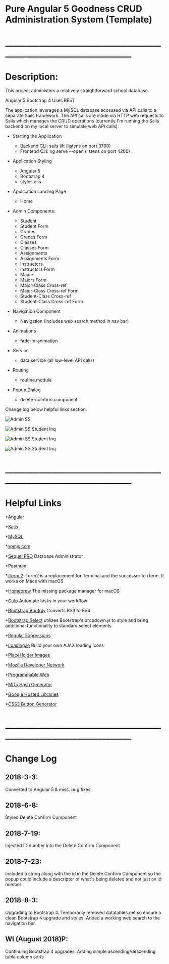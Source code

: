 # Pure Angular 5 Goodness CRUD Administration System (Template)

# ___________________________________________________________________
# Description:
This project administers a relatively straightforward school database. 

Angular 5
Bootstrap 4
Uses REST

The application leverages a MySQL database accessed via API calls to a separate Sails framework. The API calls are made via HTTP web requests to Sails which manages the CRUD operations (currently I'm running the Sails backend on my local server to simulate web API calls).

* Starting the Application
    * Backend CLI: sails lift (listens on port 3700)
    * Frontend CLI: ng serve --open (listens on port 4200)

* Application Styling
    * Angular 5 
    * Bootstrap 4
    * styles.css

* Application Landing Page
    * Home

* Admin Components: 
    * Student
    * Student Form
    * Grades
    * Grades Form
    * Classes
    * Classes Form
    * Assignments
    * Assignments Form
    * Instructors
    * Instructors Form
    * Majors
    * Majors Form
    * Major-Class Cross-ref
    * Major-Class Cross-ref Form
    * Student-Class Cross-ref
    * Student-Class Cross-ref Form

* Navigation Component
    * Navigation (includes web search method in nav bar)

* Animations
    * fade-in-animation

* Service
    * data.service (all low-level API calls)

* Routing
    * routine.module

* Popup Dialog
    * delete-comfirm.component

Change log below helpful links section.

![Admin SS](./Student-Admin-SS.png)

![Admin SS Student Inq](./Student-Admin-SS-Inq.png)

![Admin SS Student Inq](./Student-Admin-SS-Edit.png)

![Admin SS Student Inq](./Student-Admin-SS-Del.png)

# ___________________________________________________________________
# Helpful Links

*[Angular](https://angular.io/guide/quickstart)

*[Sails](https://sailsjs.com/get-started)

*[MySQL](https://www.mysql.com/)

*[npmjs.com](https://www.npmjs.com/)

*[Sequel PRO](https://www.sequelpro.com/) Database Administrator

*[Postman](https://www.getpostman.com/)

*[iTerm 2](https://www.iterm2.com/) iTerm2 is a replacement for Terminal and the successor to iTerm. It works on Macs with macOS

*[Homebrew](https://docs.brew.sh/) The missing package manager for macOS

*[Gulp](https://gulpjs.com/) Automate tasks in your workflow

*[Bootstrap Bootply](http://upgrade-bootstrap.bootply.com/) Converts BS3 to BS4

*[Bootstrap Select](https://silviomoreto.github.io/bootstrap-select/) utilizes Bootstrap's dropdown.js to style and bring additional functionality to standard select elements

*[Regular Expressions](http://regexr.com/)

*[Loading.io](https://loading.io/) Build your own AJAX loading icons

*[PlaceHolder Images](https://placeholder.com/)

*[Mozilla Developer Network](https://developer.mozilla.org/en-US/)

*[Programmable Web](https://www.programmableweb.com/category/all/apis)

*[MD5 Hash Generator](http://www.md5hashgenerator.com/)

*[Google Hosted Libraries](https://developers.google.com/speed/libraries/)

*[CSS3 Button Generator](https://www.designrush.com/resources/css3buttongenerator)


# ___________________________________________________________________
# Change Log

## 2018-3-3: 
Converted to Angular 5 & misc. bug fixes 

## 2018-6-8: 
Styled Delete Confirm Component

## 2018-7-19: 
Injected ID number into the Delete Confirm Component

## 2018-7-23: 
Included a string along with the id in the Delete Confirm Component so the popup could include a descriptor of what's being deleted and not just an id number.

## 2018-8-3: 
Upgrading to Bootstrap 4. Temporarily removed datatables.net so ensure a clean Bootstrap 4 upgrade and styles. Added a working web search to the navigation bar.

## WI (August 2018)P: 
Continuing Bootstrap 4 upgrades. 
Adding simple ascending/descending table column sorts
